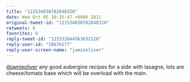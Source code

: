 ```yaml
---
title: "121534038782648320"
date: Wed Oct 05 10:35:47 +0000 2011
original-tweet-id: "121534038782648320"
retweets: 0
favorites: 0
reply-tweet-id: "121532844563632128"
reply-user-id: "18676177"
reply-user-screen-name: "jamieoliver"
---
```

<a href="https://twitter.com/jamieoliver">@jamieoliver</a> any good aubergine recipes for a side with lasagne, lots are cheese/tomato base which will be overload with the main.

